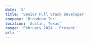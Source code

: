 ```yaml
---
date: '5'
title: 'Senior Full Stack Developer'
company: 'Broadcom Inc'
location: 'Austin, Texas'
range: 'February 2024 - Present'
url: ''
---
```




